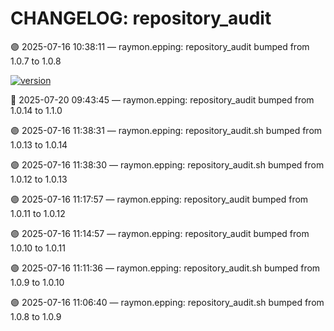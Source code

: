 # CHANGELOG: repository_audit

🟣 2025-07-16 10:38:11 — raymon.epping: repository_audit bumped from 1.0.7 to 1.0.8

[![version](https://img.shields.io/badge/version-1.1.0-red)](https://github.com/raymonepping)

🔵 2025-07-20 09:43:45 — raymon.epping: repository_audit bumped from 1.0.14 to 1.1.0

🟣 2025-07-16 11:38:31 — raymon.epping: repository_audit.sh bumped from 1.0.13 to 1.0.14

🟣 2025-07-16 11:38:30 — raymon.epping: repository_audit.sh bumped from 1.0.12 to 1.0.13

🟣 2025-07-16 11:17:57 — raymon.epping: repository_audit bumped from 1.0.11 to 1.0.12

🟣 2025-07-16 11:14:57 — raymon.epping: repository_audit bumped from 1.0.10 to 1.0.11

🟣 2025-07-16 11:11:36 — raymon.epping: repository_audit.sh bumped from 1.0.9 to 1.0.10

🟣 2025-07-16 11:06:40 — raymon.epping: repository_audit.sh bumped from 1.0.8 to 1.0.9
